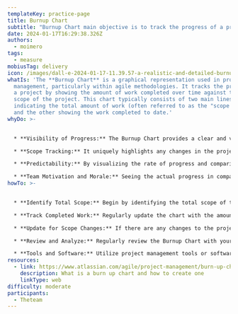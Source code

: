 ```yaml
---
templateKey: practice-page
title: Burnup Chart
subtitle: "Burnup Chart main objective is to track the progress of a project over time. "
date: 2024-01-17T16:29:38.326Z
authors:
  - moimero
tags:
  - measure
mobiusTag: delivery
icon: /images/dall-e-2024-01-17-11.39.57-a-realistic-and-detailed-burnup-chart-used-in-project-management.-the-chart-should-include-a-horizontal-axis-labeled-time-and-a-vertical-axis-labele.png
whatIs: 'The **Burnup Chart** is a graphical representation used in project
  management, particularly within agile methodologies. It tracks the progress of
  a project by showing the amount of work completed over time against the total
  scope of the project. This chart typically consists of two main lines: one
  indicating the total amount of work (often referred to as the "scope line")
  and the other showing the work completed to date.'
whyDo: >-
  

  * **Visibility of Progress:** The Burnup Chart provides a clear and visual representation of how much work has been completed and how much is left. This visibility is crucial for stakeholders and team members to understand the project's progress.

  * **Scope Tracking:** It uniquely highlights any changes in the project's scope. If the scope increases or decreases, this is reflected in the scope line, making it a useful tool for managing scope creep.

  * **Predictability:** By visualizing the rate of progress and comparing it with the total scope, the Burnup Chart helps in forecasting when the project is likely to be completed. This is particularly beneficial for planning and adjusting timelines.

  * **Team Motivation and Morale:** Seeing the actual progress in comparison to the total work can be motivating for team members. It provides a sense of accomplishment and a clear understanding of what remains to be done.
howTo: >-
  

  * **Identify Total Scope:** Begin by identifying the total scope of the project. This includes all the tasks, user stories, or features that need to be completed. Represent this as the upper line on your chart.

  * **Track Completed Work:** Regularly update the chart with the amount of work completed. This can be done at the end of each day, sprint, or another consistent time interval. This is represented as a rising line that ideally moves closer to the scope line over time.

  * **Update for Scope Changes:** If there are any changes to the project's scope, adjust the scope line accordingly. This ensures the chart accurately reflects the current state of the project.

  * **Review and Analyze:** Regularly review the Burnup Chart with your team and stakeholders. Use it to discuss the project's progress, forecast completion, and make any necessary adjustments to the project plan.

  * **Tools and Software:** Utilize project management tools or software that can automatically generate and update Burnup Charts based on your project data. This simplifies the process and ensures accuracy.
resources:
  - link: https://www.atlassian.com/agile/project-management/burn-up-chart
    description: What is a burn up chart and how to create one
    linkType: web
difficulty: moderate
participants:
  - Theteam
---
```


